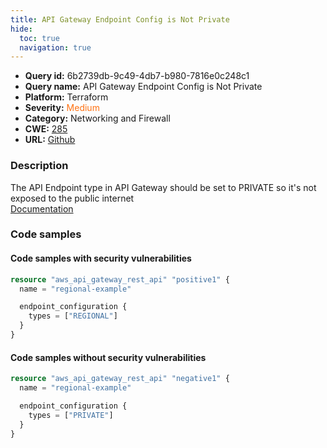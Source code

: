 ```yaml
---
title: API Gateway Endpoint Config is Not Private
hide:
  toc: true
  navigation: true
---
```


<style>
  .highlight .hll {
    background-color: #ff171742;
  }
  .md-content {
    max-width: 1100px;
    margin: 0 auto;
  }
</style>

-   **Query id:** 6b2739db-9c49-4db7-b980-7816e0c248c1
-   **Query name:** API Gateway Endpoint Config is Not Private
-   **Platform:** Terraform
-   **Severity:** <span style="color:#ff7213">Medium</span>
-   **Category:** Networking and Firewall
-   **CWE:** <a href="https://cwe.mitre.org/data/definitions/285.html" onclick="newWindowOpenerSafe(event, 'https://cwe.mitre.org/data/definitions/285.html')">285</a>
-   **URL:** [Github](https://github.com/Checkmarx/kics/tree/master/assets/queries/terraform/aws/api_gateway_endpoint_config_is_not_private)

### Description
The API Endpoint type in API Gateway should be set to PRIVATE so it's not exposed to the public internet<br>
[Documentation](https://registry.terraform.io/providers/hashicorp/aws/latest/docs/resources/api_gateway_rest_api)

### Code samples
#### Code samples with security vulnerabilities
```tf title="Positive test num. 1 - tf file" hl_lines="5"
resource "aws_api_gateway_rest_api" "positive1" {
  name = "regional-example"

  endpoint_configuration {
    types = ["REGIONAL"]
  }
}

```


#### Code samples without security vulnerabilities
```tf title="Negative test num. 1 - tf file"
resource "aws_api_gateway_rest_api" "negative1" {
  name = "regional-example"

  endpoint_configuration {
    types = ["PRIVATE"]
  }
}

```
